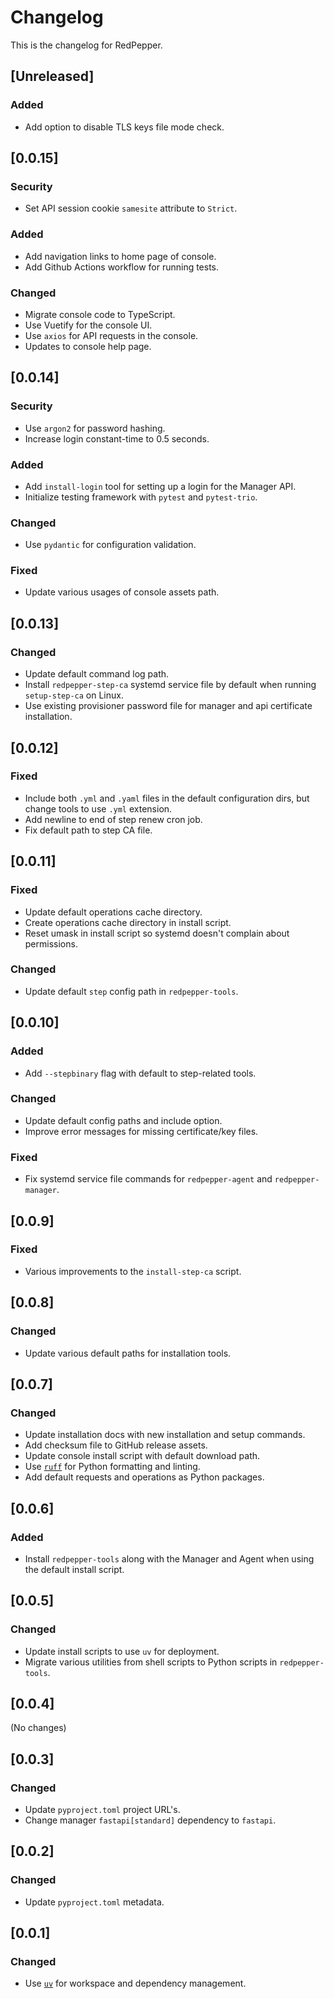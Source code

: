 # Changelog

This is the changelog for RedPepper.

## [Unreleased]

### Added

- Add option to disable TLS keys file mode check.

## [0.0.15]

### Security

- Set API session cookie `samesite` attribute to `Strict`.

### Added

- Add navigation links to home page of console.
- Add Github Actions workflow for running tests.

### Changed

- Migrate console code to TypeScript.
- Use Vuetify for the console UI.
- Use `axios` for API requests in the console.
- Updates to console help page.

## [0.0.14]

### Security

- Use `argon2` for password hashing.
- Increase login constant-time to 0.5 seconds.

### Added

- Add `install-login` tool for setting up a login for the Manager API.
- Initialize testing framework with `pytest` and `pytest-trio`.

### Changed

- Use `pydantic` for configuration validation.

### Fixed

- Update various usages of console assets path.

## [0.0.13]

### Changed

- Update default command log path.
- Install `redpepper-step-ca` systemd service file by default when running `setup-step-ca` on Linux.
- Use existing provisioner password file for manager and api certificate installation.

## [0.0.12]

### Fixed

- Include both `.yml` and `.yaml` files in the default configuration dirs, but change tools to use `.yml` extension.
- Add newline to end of step renew cron job.
- Fix default path to step CA file.

## [0.0.11]

### Fixed

- Update default operations cache directory.
- Create operations cache directory in install script.
- Reset umask in install script so systemd doesn't complain about permissions.

### Changed

- Update default `step` config path in `redpepper-tools`.

## [0.0.10]

### Added

- Add `--stepbinary` flag with default to step-related tools.

### Changed

- Update default config paths and include option.
- Improve error messages for missing certificate/key files.

### Fixed

- Fix systemd service file commands for `redpepper-agent` and `redpepper-manager`.

## [0.0.9]

### Fixed

- Various improvements to the `install-step-ca` script.

## [0.0.8]

### Changed

- Update various default paths for installation tools.

## [0.0.7]

### Changed

- Update installation docs with new installation and setup commands.
- Add checksum file to GitHub release assets.
- Update console install script with default download path.
- Use [`ruff`](https://docs.astral.sh/ruff) for Python formatting and linting.
- Add default requests and operations as Python packages.

## [0.0.6]

### Added

- Install `redpepper-tools` along with the Manager and Agent when using the default install script.

## [0.0.5]

### Changed

- Update install scripts to use `uv` for deployment.
- Migrate various utilities from shell scripts to Python scripts in `redpepper-tools`.

## [0.0.4]

(No changes)

## [0.0.3]

### Changed

- Update `pyproject.toml` project URL's.
- Change manager `fastapi[standard]` dependency to `fastapi`.

## [0.0.2]

### Changed

- Update `pyproject.toml` metadata.

## [0.0.1]

### Changed

- Use [`uv`](https://docs.astral.sh/uv) for workspace and dependency management.
